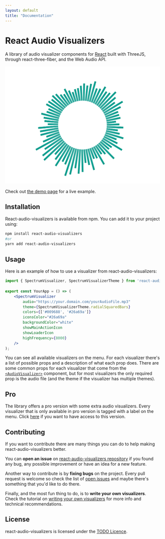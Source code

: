 ```yaml
---
layout: default
title: "Documentation"
---
```

# React Audio Visualizers

A library of audio visualizer components for [React](https://facebook.github.io/react/) built with ThreeJS, through react-three-fiber, and the Web Audio API.

![react-audio-visualizers](./img/spectrum_radial_squared.png)

Check out [the demo page](./Demos.md) for a live example.

## Installation

React-audio-visualizers is available from npm. You can add it to your project using:

```sh
npm install react-audio-visualizers
#or
yarn add react-audio-visualizers
```

## Usage

Here is an example of how to use a visualizer from react-audio-visualizers:

```jsx
import { SpectrumVisualizer, SpectrumVisualizerTheme } from 'react-audio-visualizers';

export const YourApp = () => (
    <SpectrumVisualizer
        audio="https://your.domain.com/yourAudioFile.mp3"
        theme={SpectrumVisualizerTheme.radialSquaredBars}
        colors={['#009688', '#26a69a']}
        iconsColor="#26a69a"
        backgroundColor="white"
        showMainActionIcon
        showLoaderIcon
        highFrequency={8000}
    />
);
```

You can see all available visualizers on the menu. For each visualizer there's a list of possible props and a description of what each prop does. There are some common props for each visualizer that come from the [<code>&lt;AudioVisualizer&gt;</code>](./AudioVisualizer.html) component, but for most visualizers the only required prop is the audio file (and the theme if the visualizer has multiple themes).

## Pro

The library offers a pro version with some extra audio visualizers. Every visualizer that is only available in pro version is tagged with a label on the menu. Click [here](https://google.com/) if you want to have access to this version.

## Contributing

If you want to contribute there are many things you can do to help making react-audio-visualizers better. 

You can **open an issue** on [react-audio-visualizers repository](https://www.github.com/tiagomotasantos/react-audio-visualizers) if you found any bug, any possible improvement or have an idea for a new feature. 

Another way to contribute is by **fixing bugs** on the project. Every pull request is welcome so check the list of [open issues](https://github.com/tiagomotasantos/react-audio-visualizers/issues) and maybe there's something that you'd like to do there.

Finally, and the most fun thing to do, is to **write your own visualizers**. Check the tutorial on [writing your own visualizers](https://www.google.com) for more info and technical recommendations.

## License

react-audio-visualizers is licensed under the [TODO Licence](https://github.com/marmelab/react-admin/blob/master/LICENSE.md).

